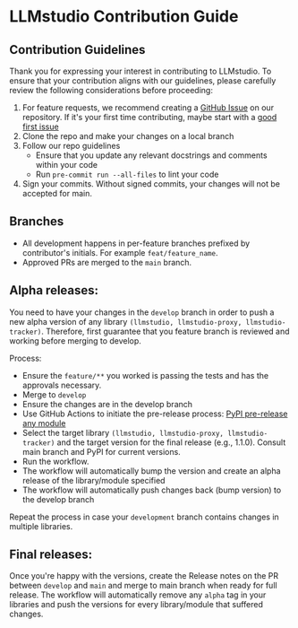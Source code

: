 # LLMstudio Contribution Guide

## Contribution Guidelines

Thank you for expressing your interest in contributing to LLMstudio. To ensure that your contribution aligns with our guidelines, please carefully review the following considerations before proceeding:

1. For feature requests, we recommend creating a [GitHub Issue](https://github.com/tensoropsai/llmstudio/issues) on our repository. If it's your first time contributing, maybe start with a [good first issue](https://github.com/tensoropsai/llmstudio/labels/good%20first%20issue)
2. Clone the repo and make your changes on a local branch
3. Follow our repo guidelines
   - Ensure that you update any relevant docstrings and comments within your code
   - Run `pre-commit run --all-files` to lint your code
4. Sign your commits. Without signed commits, your changes will not be accepted for main.

## Branches

- All development happens in per-feature branches prefixed by contributor's
  initials. For example `feat/feature_name`.
- Approved PRs are merged to the `main` branch.

## Alpha releases:
You need to have your changes in the `develop` branch in order to push a new alpha version of any library `(llmstudio, llmstudio-proxy, llmstudio-tracker)`. Therefore, first guarantee that you feature branch is reviewed and working before merging to develop.

Process:
- Ensure the `feature/**` you worked is passing the tests and has the approvals necessary.
- Merge to `develop`
- Ensure the changes are in the develop branch
- Use GitHub Actions to initiate the pre-release process: [PyPI pre-release any module](https://github.com/TensorOpsAI/LLMstudio/actions/workflows/upload-pypi-dev.yml)
- Select the target library `(llmstudio, llmstudio-proxy, llmstudio-tracker)` and the target version for the final release (e.g., 1.1.0). Consult main branch and PyPI for current versions.
- Run the workflow.
- The workflow will automatically bump the version and create an alpha release of the library/module specified
- The workflow will automatically push changes back (bump version) to the develop branch

Repeat the process in case your `development` branch contains changes in multiple libraries.

## Final releases:
Once you're happy with the versions, create the Release notes on the PR between `develop` and `main` and merge to main branch when ready for full release. The workflow will automatically remove any `alpha` tag in your libraries and push the versions for every library/module that suffered changes.


